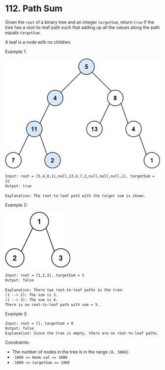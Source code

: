 # 112. Path Sum

Given the `root` of a binary tree and an integer `targetSum`, return `true` if the tree has a root-to-leaf path such that adding up all the values along the path equals `targetSum`.

A leaf is a node with no children.

Example 1:

![](example_1.png)

    Input: root = [5,4,8,11,null,13,4,7,2,null,null,null,1], targetSum = 22
    Output: true
    
    Explanation: The root-to-leaf path with the target sum is shown.

Example 2:

![](example_2.png)

    Input: root = [1,2,3], targetSum = 5
    Output: false

    Explanation: There two root-to-leaf paths in the tree:
    (1 --> 2): The sum is 3.
    (1 --> 3): The sum is 4.
    There is no root-to-leaf path with sum = 5.

Example 3:

    Input: root = [], targetSum = 0
    Output: false
    Explanation: Since the tree is empty, there are no root-to-leaf paths.

Constraints:
- The number of nodes in the tree is in the range `[0, 5000]`.
- `-1000 <= Node.val <= 1000`
- `-1000 <= targetSum <= 1000`